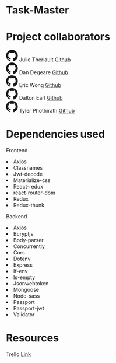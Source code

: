 # Task-Master

# Project collaborators

 <img src ="readme/images/githubLogo.png"> Julie Theriault <a href ="https://github.com/JulieT2319">Github</a><br>
 <img src ="readme/images/githubLogo.png"> Dan Degeare <a href ="https://github.com/DanDukes">Github</a><br>
 <img src ="readme/images/githubLogo.png"> Eric Wong <a href ="https://github.com/Ericcwong/">Github</a><br>
 <img src ="readme/images/githubLogo.png"> Dalton Earl <a href ="https://github.com/Dalton-Earl">Github</a><br>
 <img src ="readme/images/githubLogo.png"> Tyler Phothirath <a href ="https://github.com/tylerphopho">Github</a>

# Dependencies used

Frontend
<li>Axios</li>
<li>Classnames</li>
<li>Jwt-decode</li>
<li>Materialize-css</li>
<li>React-redux</li>
<li>react-router-dom</li>
<li>Redux</li>
<li>Redux-thunk</li>


Backend
<li>Axios</li>
<li>Bcryptjs</li>
<li>Body-parser</li>
<li>Concurrently</li>
<li>Cors</li>
<li>Dotenv</li>
<li>Express</li>
<li>If-env</li>
<li>Is-empty</li>
<li>Jsonwebtoken</li>
<li>Mongoose</li>
<li>Node-sass</li>
<li>Passport</li>
<li>Passport-jwt</li>
<li>Validator</li>


# Resources
Trello <a href = "https://developer.atlassian.com/cloud/trello/rest/">Link </a>